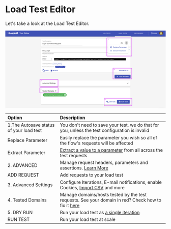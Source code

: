 # Load Test Editor

Let's take a look at the Load Test Editor.

![](../../.gitbook/assets/screenshot-34-.png)

| Option  | Description |
| :--- | :--- |
| 1.The Autosave status of your load test | You don't need to save your test, we do that for you, unless the test configuration is invalid |
| Replace Parameter | Easily replace the parameter you wish so all of the flow's requests will be affected |
| Extract Parameter | [Extract a value to a parameter](https://docs.loadmill.com/load-testing/working-with-the-test-editor/quick-parameter-editing) from all across the test requests |
| 2. ADVANCED | Manage request headers, parameters and assertions. [Learn More](https://docs.loadmill.com/api-testing/test-suite-editor/request-editor)  |
| ADD REQUEST | Add requests to your load test |
| 3. Advanced Settings | Configure Iterations, E-mail notifications, enable Cookies, [Import CSV](https://docs.loadmill.com/load-testing/working-with-the-test-editor/data-from-csv-files) and more  |
| 4. Tested Domains | Manage domains/hosts tested by the test requests. See your domain in red? Check how to fix it [here](https://docs.loadmill.com/load-testing/setup/domain-verification) |
| 5. DRY RUN | Run your load test as [a single iteration](https://docs.loadmill.com/load-testing/getting-started#running-a-trial-test) |
| RUN TEST | Run your load test at scale |







